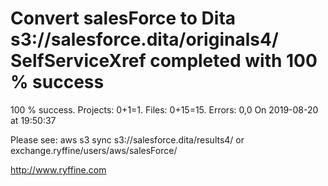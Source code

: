 # Convert salesForce to Dita s3://salesforce.dita/originals4/ SelfServiceXref completed with 100 % success

100 % success. Projects: 0+1=1.  Files: 0+15=15. Errors: 0,0  On 2019-08-20 at 19:50:37



Please see: aws s3 sync s3://salesforce.dita/results4/ or exchange.ryffine/users/aws/salesForce/

http://www.ryffine.com
